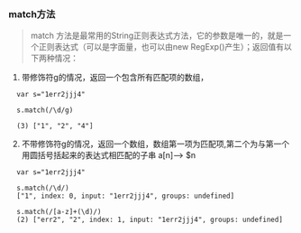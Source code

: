 ### match方法
>   match 方法是最常用的String正则表达式方法，它的参数是唯一的，就是一个正则表达式（可以是字面量，也可以由new RegExp()产生）；返回值有以下两种情况：
1. 带修饰符g的情况，返回一个包含所有匹配项的数组，
```
  var s="1err2jjj4"

  s.match(/\d/g)

  (3) ["1", "2", "4"]

```
2. 不带修饰符g的情况，返回一个数组，数组第一项为匹配项,第二个为与第一个用圆括号括起来的表达式相匹配的子串 a[n]--> $n
```
  var s="1err2jjj4"

  s.match(/\d/)
  ["1", index: 0, input: "1err2jjj4", groups: undefined]
  
  s.match(/[a-z]+(\d)/)
  (2) ["err2", "2", index: 1, input: "1err2jjj4", groups: undefined]
  
```

